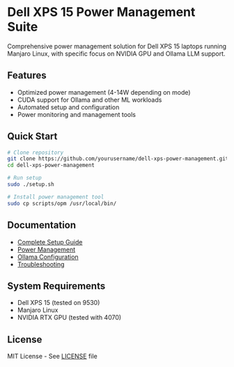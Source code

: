# Dell XPS 15 Power Management Suite

Comprehensive power management solution for Dell XPS 15 laptops running Manjaro Linux, with specific focus on NVIDIA GPU and Ollama LLM support.

## Features
- Optimized power management (4-14W depending on mode)
- CUDA support for Ollama and other ML workloads
- Automated setup and configuration
- Power monitoring and management tools

## Quick Start
```bash
# Clone repository
git clone https://github.com/yourusername/dell-xps-power-management.git
cd dell-xps-power-management

# Run setup
sudo ./setup.sh

# Install power management tool
sudo cp scripts/opm /usr/local/bin/
```

## Documentation
- [Complete Setup Guide](docs/XPS15-Power-CUDA-Guide.md)
- [Power Management](docs/power-management.md)
- [Ollama Configuration](docs/ollama-setup.md)
- [Troubleshooting](docs/troubleshooting.md)

## System Requirements
- Dell XPS 15 (tested on 9530)
- Manjaro Linux
- NVIDIA RTX GPU (tested with 4070)

## License
MIT License - See [LICENSE](LICENSE) file
